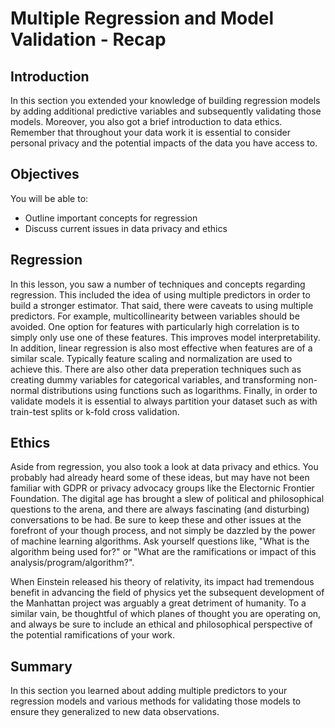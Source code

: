
# Multiple Regression and Model Validation - Recap

## Introduction

In this section you extended your knowledge of building regression models by adding additional predictive variables and subsequently validating those models. Moreover, you also got a brief introduction to data ethics. Remember that throughout your data work it is essential to consider personal privacy and the potential impacts of the data you have access to. 

## Objectives

You will be able to:

* Outline important concepts for regression
* Discuss current issues in data privacy and ethics


## Regression

In this lesson, you saw a number of techniques and concepts regarding regression. This included the idea of using multiple predictors in order to build a stronger estimator. That said, there were caveats to using multiple predictors. For example, multicollinearity between variables should be avoided. One option for features with particularly high correlation is to simply only use one of these features. This improves model interpretability. In addition, linear regression is also most effective when features are of a similar scale. Typically feature scaling and normalization are used to achieve this. There are also other data preperation techniques such as creating dummy variables for categorical variables, and transforming non-normal distributions using functions such as logarithms. Finally, in order to validate models it is essential to always partition your dataset such as with train-test splits or k-fold cross validation.

## Ethics

Aside from regression, you also took a look at data privacy and ethics. You probably had already heard some of these ideas, but may have not been familiar with GDPR or privacy advocacy groups like the Electornic Frontier Foundation. The digital age has brought a slew of political and philosophical questions to the arena, and there are always fascinating (and disturbing) conversations to be had. Be sure to keep these and other issues at the forefront of your though process, and not simply be dazzled by the power of machine learning algorithms. Ask yourself questions like, "What is the algorithm being used for?" or "What are the ramifications or impact of this analysis/program/algorithm?". 

When Einstein released his theory of relativity, its impact had tremendous benefit in advancing the field of physics yet the subsequent development of the Manhattan project was arguably a great detriment of humanity. To a similar vain, be thoughtful of which planes of thought you are operating on, and always be sure to include an ethical and philosophical perspective of the potential ramifications of your work.

## Summary

In this section you learned about adding multiple predictors to your regression models and various methods for validating those models to ensure they generalized to new data observations.
